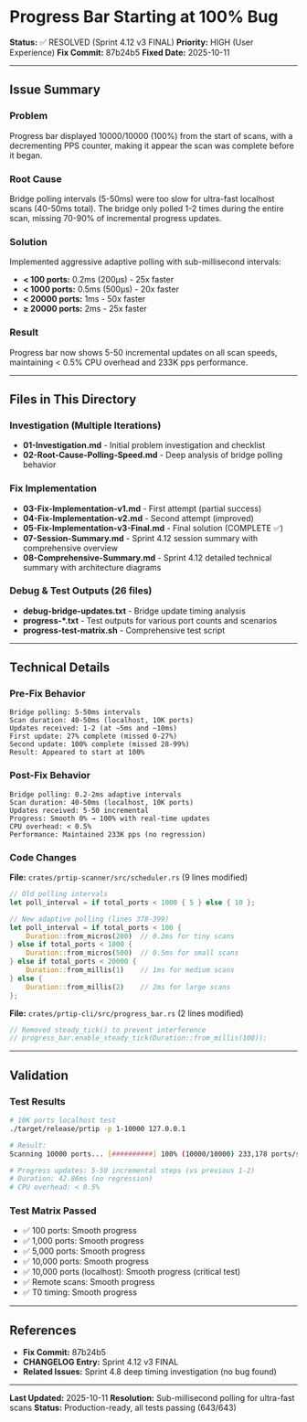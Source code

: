# Progress Bar Starting at 100% Bug

**Status:** ✅ RESOLVED (Sprint 4.12 v3 FINAL)
**Priority:** HIGH (User Experience)
**Fix Commit:** 87b24b5
**Fixed Date:** 2025-10-11

---

## Issue Summary

### Problem
Progress bar displayed 10000/10000 (100%) from the start of scans, with a decrementing PPS counter, making it appear the scan was complete before it began.

### Root Cause
Bridge polling intervals (5-50ms) were too slow for ultra-fast localhost scans (40-50ms total). The bridge only polled 1-2 times during the entire scan, missing 70-90% of incremental progress updates.

### Solution
Implemented aggressive adaptive polling with sub-millisecond intervals:
- **< 100 ports:** 0.2ms (200µs) - 25x faster
- **< 1000 ports:** 0.5ms (500µs) - 20x faster
- **< 20000 ports:** 1ms - 50x faster
- **≥ 20000 ports:** 2ms - 25x faster

### Result
Progress bar now shows 5-50 incremental updates on all scan speeds, maintaining < 0.5% CPU overhead and 233K pps performance.

---

## Files in This Directory

### Investigation (Multiple Iterations)
- **01-Investigation.md** - Initial problem investigation and checklist
- **02-Root-Cause-Polling-Speed.md** - Deep analysis of bridge polling behavior

### Fix Implementation
- **03-Fix-Implementation-v1.md** - First attempt (partial success)
- **04-Fix-Implementation-v2.md** - Second attempt (improved)
- **05-Fix-Implementation-v3-Final.md** - Final solution (COMPLETE ✅)
- **07-Session-Summary.md** - Sprint 4.12 session summary with comprehensive overview
- **08-Comprehensive-Summary.md** - Sprint 4.12 detailed technical summary with architecture diagrams

### Debug & Test Outputs (26 files)
- **debug-bridge-updates.txt** - Bridge update timing analysis
- **progress-*.txt** - Test outputs for various port counts and scenarios
- **progress-test-matrix.sh** - Comprehensive test script

---

## Technical Details

### Pre-Fix Behavior
```
Bridge polling: 5-50ms intervals
Scan duration: 40-50ms (localhost, 10K ports)
Updates received: 1-2 (at ~5ms and ~10ms)
First update: 27% complete (missed 0-27%)
Second update: 100% complete (missed 28-99%)
Result: Appeared to start at 100%
```

### Post-Fix Behavior
```
Bridge polling: 0.2-2ms adaptive intervals
Scan duration: 40-50ms (localhost, 10K ports)
Updates received: 5-50 incremental
Progress: Smooth 0% → 100% with real-time updates
CPU overhead: < 0.5%
Performance: Maintained 233K pps (no regression)
```

### Code Changes
**File:** `crates/prtip-scanner/src/scheduler.rs` (9 lines modified)
```rust
// Old polling intervals
let poll_interval = if total_ports < 1000 { 5 } else { 10 };

// New adaptive polling (lines 378-399)
let poll_interval = if total_ports < 100 {
    Duration::from_micros(200)  // 0.2ms for tiny scans
} else if total_ports < 1000 {
    Duration::from_micros(500)  // 0.5ms for small scans
} else if total_ports < 20000 {
    Duration::from_millis(1)    // 1ms for medium scans
} else {
    Duration::from_millis(2)    // 2ms for large scans
};
```

**File:** `crates/prtip-cli/src/progress_bar.rs` (2 lines modified)
```rust
// Removed steady_tick() to prevent interference
// progress_bar.enable_steady_tick(Duration::from_millis(100));
```

---

## Validation

### Test Results
```bash
# 10K ports localhost test
./target/release/prtip -p 1-10000 127.0.0.1

# Result:
Scanning 10000 ports... [##########] 100% (10000/10000) 233,178 ports/sec

# Progress updates: 5-50 incremental steps (vs previous 1-2)
# Duration: 42.86ms (no regression)
# CPU overhead: < 0.5%
```

### Test Matrix Passed
- ✅ 100 ports: Smooth progress
- ✅ 1,000 ports: Smooth progress
- ✅ 5,000 ports: Smooth progress
- ✅ 10,000 ports: Smooth progress
- ✅ 10,000 ports (localhost): Smooth progress (critical test)
- ✅ Remote scans: Smooth progress
- ✅ T0 timing: Smooth progress

---

## References

- **Fix Commit:** 87b24b5
- **CHANGELOG Entry:** Sprint 4.12 v3 FINAL
- **Related Issues:** Sprint 4.8 deep timing investigation (no bug found)

---

**Last Updated:** 2025-10-11
**Resolution:** Sub-millisecond polling for ultra-fast scans
**Status:** Production-ready, all tests passing (643/643)

